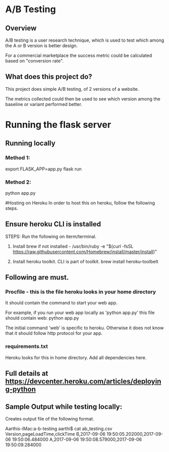 # A/B Testing

## Overview

A/B testing is a user research technique, which is used to test
which among the A or B version is better design.

For a commercial marketplace the success metric could be
calculated based on "conversion rate".

## What does this project do?

This project does simple A/B testing, of 2 versions of a website.

The metrics collected could then be used to see which version 
among the baseline or variant 
performed better.

# Running the flask server

## Running locally

### Method 1:
 export FLASK_APP=app.py
 flask run

### Method 2:
 python app.py


#Hosting on Heroku
 In order to host this on heroku, follow the following steps.

## Ensure heroku CLI is installed

  STEPS:
  Run the following on iterm/terminal.
  1. Install brew if not installed - 
  /usr/bin/ruby -e "$(curl -fsSL https://raw.githubusercontent.com/Homebrew/install/master/install)"

  2. Install heroku toolkit. CLI is part of toolkit. 
  brew install heroku-toolbelt

## Following are must.
### Procfile - this is the file heroku looks in your home directory
 It should contain the command to start your web app.

 For example, if you run your web app locally as
 'python app.py'
 this file should contain 
 web: python app.py

 The initial command 'web' is specific to heroku.
 Otherwise it does not know that it should follow
 http protocol for your app.

### requirements.txt
 Heroku looks for this in home directory.
 Add all dependencies here.

## Full details at https://devcenter.heroku.com/articles/deploying-python

## Sample Output while testing locally:

Creates output file of the following format.

Aarthis-iMac:a-b-testing aarthi$ cat ab_testing.csv
Version,pageLoadTime,clickTime
B,2017-09-06 19:50:05.202000,2017-09-06 19:50:06.484000
A,2017-09-06 19:50:08.579000,2017-09-06 19:50:09.284000

